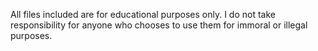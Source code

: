 All files included are for educational purposes only. I do not take responsibility for anyone who chooses to use them for immoral or illegal purposes.
